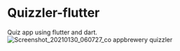 # Quizzler-flutter
Quiz app using flutter and dart.
![Screenshot_20210130_060727_co appbrewery quizzler](https://user-images.githubusercontent.com/59020445/106332516-f5624380-62c1-11eb-9514-bfd7724760a4.jpg)
